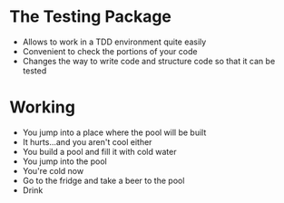 # The Testing Package

- Allows to work in a TDD environment quite easily
- Convenient to check the portions of your code
- Changes the way to write code and structure code so that it can be tested

# Working 
- You jump into a place where the pool will be built
- It hurts...and you aren't cool either
- You build a pool and fill it with cold water
- You jump into the pool
- You're cold now
- Go to the fridge and take a beer to the pool
- Drink